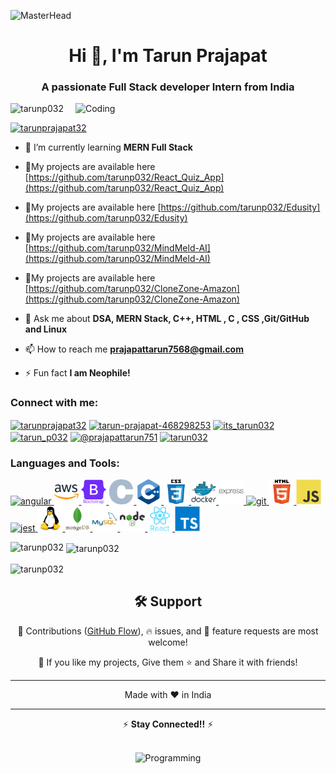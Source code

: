 ![MasterHead](https://www.digitalsolutionservices.com/img/services/web%20development.gif)
<h1 align="center">Hi 👋, I'm Tarun Prajapat</h1>
<h3 align="center">A passionate Full Stack developer Intern from India</h3>
<img align="right" alt="Coding" width="400" src="https://cdn.dribbble.com/users/1162077/screenshots/3848914/programmer.gif" >

<p align="left"> <img src="https://komarev.com/ghpvc/?username=tarunp032&label=Profile%20views&color=0e75b6&style=flat" alt="tarunp032" /> </p>

<p align="left"> <a href="https://twitter.com/tarunprajapat32" target="blank"><img src="https://img.shields.io/twitter/follow/tarunprajapat32?logo=twitter&style=for-the-badge" alt="tarunprajapat32" /></a> </p>

- 🌱 I’m currently learning **MERN Full Stack**

- 🔭My projects are available here [https://github.com/tarunp032/React_Quiz_App](https://github.com/tarunp032/React_Quiz_App)

- 🔭My projects are available here [https://github.com/tarunp032/Edusity](https://github.com/tarunp032/Edusity)

- 🔭My projects are available here [https://github.com/tarunp032/MindMeld-AI](https://github.com/tarunp032/MindMeld-AI)
 
- 🔭My projects are available here [https://github.com/tarunp032/CloneZone-Amazon](https://github.com/tarunp032/CloneZone-Amazon)

- 💬 Ask me about **DSA, MERN Stack, C++, HTML , C , CSS ,Git/GitHub and Linux**

- 📫 How to reach me **prajapattarun7568@gmail.com**

- ⚡ Fun fact **I am Neophile!**

<h3 align="left">Connect with me:</h3>
<p align="left">
<a href="https://twitter.com/tarunprajapat32" target="blank"><img align="center" src="https://raw.githubusercontent.com/rahuldkjain/github-profile-readme-generator/master/src/images/icons/Social/twitter.svg" alt="tarunprajapat32" height="30" width="40" /></a>
<a href="https://linkedin.com/in/tarun-prajapat-468298253" target="blank"><img align="center" src="https://raw.githubusercontent.com/rahuldkjain/github-profile-readme-generator/master/src/images/icons/Social/linked-in-alt.svg" alt="tarun-prajapat-468298253" height="30" width="40" /></a>
<a href="https://instagram.com/its_tarun032" target="blank"><img align="center" src="https://raw.githubusercontent.com/rahuldkjain/github-profile-readme-generator/master/src/images/icons/Social/instagram.svg" alt="its_tarun032" height="30" width="40" /></a>
<a href="https://www.codechef.com/users/tarun_p032" target="blank"><img align="center" src="https://cdn.jsdelivr.net/npm/simple-icons@3.1.0/icons/codechef.svg" alt="tarun_p032" height="30" width="40" /></a>
<a href="https://www.hackerrank.com/@prajapattarun751" target="blank"><img align="center" src="https://raw.githubusercontent.com/rahuldkjain/github-profile-readme-generator/master/src/images/icons/Social/hackerrank.svg" alt="@prajapattarun751" height="30" width="40" /></a>
<a href="https://www.leetcode.com/tarun032" target="blank"><img align="center" src="https://raw.githubusercontent.com/rahuldkjain/github-profile-readme-generator/master/src/images/icons/Social/leet-code.svg" alt="tarun032" height="30" width="40" /></a>
</p>

<h3 align="left">Languages and Tools:</h3>
<p align="left"> <a href="https://angular.io" target="_blank" rel="noreferrer"> <img src="https://angular.io/assets/images/logos/angular/angular.svg" alt="angular" width="40" height="40"/> </a> <a href="https://aws.amazon.com" target="_blank" rel="noreferrer"> <img src="https://raw.githubusercontent.com/devicons/devicon/master/icons/amazonwebservices/amazonwebservices-original-wordmark.svg" alt="aws" width="40" height="40"/> </a> <a href="https://getbootstrap.com" target="_blank" rel="noreferrer"> <img src="https://raw.githubusercontent.com/devicons/devicon/master/icons/bootstrap/bootstrap-plain-wordmark.svg" alt="bootstrap" width="40" height="40"/> </a> <a href="https://www.cprogramming.com/" target="_blank" rel="noreferrer"> <img src="https://raw.githubusercontent.com/devicons/devicon/master/icons/c/c-original.svg" alt="c" width="40" height="40"/> </a> <a href="https://www.w3schools.com/cpp/" target="_blank" rel="noreferrer"> <img src="https://raw.githubusercontent.com/devicons/devicon/master/icons/cplusplus/cplusplus-original.svg" alt="cplusplus" width="40" height="40"/> </a> <a href="https://www.w3schools.com/css/" target="_blank" rel="noreferrer"> <img src="https://raw.githubusercontent.com/devicons/devicon/master/icons/css3/css3-original-wordmark.svg" alt="css3" width="40" height="40"/> </a> <a href="https://www.docker.com/" target="_blank" rel="noreferrer"> <img src="https://raw.githubusercontent.com/devicons/devicon/master/icons/docker/docker-original-wordmark.svg" alt="docker" width="40" height="40"/> </a> <a href="https://expressjs.com" target="_blank" rel="noreferrer"> <img src="https://raw.githubusercontent.com/devicons/devicon/master/icons/express/express-original-wordmark.svg" alt="express" width="40" height="40"/> </a> <a href="https://git-scm.com/" target="_blank" rel="noreferrer"> <img src="https://www.vectorlogo.zone/logos/git-scm/git-scm-icon.svg" alt="git" width="40" height="40"/> </a> <a href="https://www.w3.org/html/" target="_blank" rel="noreferrer"> <img src="https://raw.githubusercontent.com/devicons/devicon/master/icons/html5/html5-original-wordmark.svg" alt="html5" width="40" height="40"/> </a> <a href="https://developer.mozilla.org/en-US/docs/Web/JavaScript" target="_blank" rel="noreferrer"> <img src="https://raw.githubusercontent.com/devicons/devicon/master/icons/javascript/javascript-original.svg" alt="javascript" width="40" height="40"/> </a> <a href="https://jestjs.io" target="_blank" rel="noreferrer"> <img src="https://www.vectorlogo.zone/logos/jestjsio/jestjsio-icon.svg" alt="jest" width="40" height="40"/> </a> <a href="https://www.linux.org/" target="_blank" rel="noreferrer"> <img src="https://raw.githubusercontent.com/devicons/devicon/master/icons/linux/linux-original.svg" alt="linux" width="40" height="40"/> </a> <a href="https://www.mongodb.com/" target="_blank" rel="noreferrer"> <img src="https://raw.githubusercontent.com/devicons/devicon/master/icons/mongodb/mongodb-original-wordmark.svg" alt="mongodb" width="40" height="40"/> </a> <a href="https://www.mysql.com/" target="_blank" rel="noreferrer"> <img src="https://raw.githubusercontent.com/devicons/devicon/master/icons/mysql/mysql-original-wordmark.svg" alt="mysql" width="40" height="40"/> </a> <a href="https://nodejs.org" target="_blank" rel="noreferrer"> <img src="https://raw.githubusercontent.com/devicons/devicon/master/icons/nodejs/nodejs-original-wordmark.svg" alt="nodejs" width="40" height="40"/> </a> <a href="https://reactjs.org/" target="_blank" rel="noreferrer"> <img src="https://raw.githubusercontent.com/devicons/devicon/master/icons/react/react-original-wordmark.svg" alt="react" width="40" height="40"/> </a> <a href="https://www.typescriptlang.org/" target="_blank" rel="noreferrer"> <img src="https://raw.githubusercontent.com/devicons/devicon/master/icons/typescript/typescript-original.svg" alt="typescript" width="40" height="40"/> </a> </p>

<p><img align="left" src="https://github-readme-stats.vercel.app/api/top-langs?username=tarunp032&show_icons=true&locale=en&layout=compact" alt="tarunp032" /></p>

<p>&nbsp;<img align="center" src="https://github-readme-stats.vercel.app/api?username=tarunp032&show_icons=true&locale=en" alt="tarunp032" /></p>

<p><img align="center" src="https://github-readme-streak-stats.herokuapp.com/?user=tarunp032&" alt="tarunp032" /></p>

<div align="center">

## 🛠️ Support

🎁 Contributions ([GitHub Flow](https://guides.github.com/introduction/flow/)), 🔥 issues, and 🍪 feature requests are most welcome!

💙 If you like my projects, Give them ⭐ and Share it with friends!

---

Made with ❤️ in India

---

⚡ **Stay Connected!!** ⚡

<br>

<img src="https://user-images.githubusercontent.com/90236635/232446433-d5540fa2-fe28-4bb8-b929-cdb51fe61336.gif" alt="Programming" style="max-width: 100%;" />

</div>
